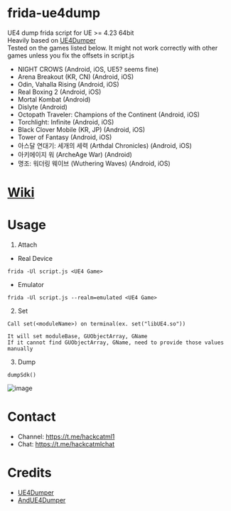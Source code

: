 # frida-ue4dump
UE4 dump frida script for UE >= 4.23 64bit<br>
Heavily based on [UE4Dumper](https://github.com/kp7742/UE4Dumper)<br>
Tested on the games listed below. It might not work correctly with other games unless you fix the offsets in script.js
* NIGHT CROWS (Android, iOS, UE5? seems fine)
* Arena Breakout (KR, CN) (Android, iOS)
* Odin, Vahalla Rising (Android, iOS)
* Real Boxing 2 (Android, iOS)
* Mortal Kombat (Android)
* Dislyte (Android)
* Octopath Traveler: Champions of the Continent (Android, iOS)
* Torchlight: Infinite (Android, iOS)
* Black Clover Mobile (KR, JP) (Android, iOS)
* Tower of Fantasy (Android, iOS)
* 아스달 연대기: 세개의 세력 (Arthdal Chronicles) (Android, iOS)
* 아키에이지 워 (ArcheAge War) (Android)
* 명조: 워더링 웨이브 (Wuthering Waves) (Android, iOS)

# [Wiki](https://github.com/hackcatml/frida-ue4dump/wiki)

# Usage
1. Attach
- Real Device
```
frida -Ul script.js <UE4 Game>
```
- Emulator
```
frida -Ul script.js --realm=emulated <UE4 Game>
```

2. Set
```
Call set(<moduleName>) on terminal(ex. set("libUE4.so"))

It will set moduleBase, GUObjectArray, GName
If it cannot find GUObjectArray, GName, need to provide those values manually
```

3. Dump
```
dumpSdk()
```

![image](https://github.com/hackcatml/frida-ue4dump/assets/75507443/080cb6ee-8e60-4a45-97e9-ac36a440b136)

# Contact
- Channel: https://t.me/hackcatml1<br>
- Chat: https://t.me/hackcatmlchat

# Credits
* [UE4Dumper](https://github.com/kp7742/UE4Dumper)
* [AndUE4Dumper](https://github.com/MJx0/AndUE4Dumper)
